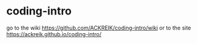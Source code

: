 # coding-intro
go to the wiki
https://github.com/ACKREIK/coding-intro/wiki
or to the site
https://ackreik.github.io/coding-intro/
